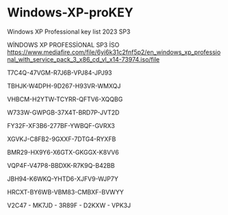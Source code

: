 # Windows-XP-proKEY
Windows XP Professional key list 2023 SP3

WİNDOWS XP PROFESSİONAL SP3 İSO
https://www.mediafire.com/file/6yi6k31c2fnf5p2/en_windows_xp_professional_with_service_pack_3_x86_cd_vl_x14-73974.iso/file



T7C4Q-47VGM-R7J6B-VPJ84-JPJ93

TBHJK-W4DPH-9D267-H93VR-WMXQJ

VHBCM-H2YTW-TCYRR-QFTV6-XQQBG

W733W-GWPGB-37X4T-BRD7P-JVT2D

FY32F-XF3B6-277BF-YWBQF-GVRX3

XGVKJ-C8FB2-9GXXF-7DTG4-RYXFB

BMR29-HX9Y6-X6GTX-GKGGX-K8VV6

VQP4F-V47P8-BBDXK-R7K9Q-B42BB

JBH94-K6WKQ-YHTD6-XJFV9-WJP7Y

HRCXT-BY6WB-VBM83-CMBXF-BVWYY

V2C47 - MK7JD - 3R89F - D2KXW - VPK3J

